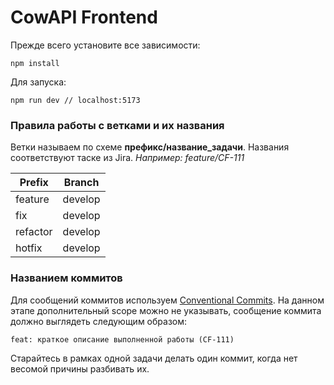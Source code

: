 # CowAPI Frontend

Прежде всего установите все зависимости:

    npm install

Для запуска:

    npm run dev // localhost:5173

### Правила работы с ветками и их названия

Ветки называем по схеме **префикс/название_задачи**. Названия соответствуют таске из Jira. _Например: feature/CF-111_

| Prefix   | Branch  |
| -------- | ------- |
| feature  | develop |
| fix      | develop |
| refactor | develop |
| hotfix   | develop |

### Названием коммитов

Для сообщений коммитов используем [Conventional Commits](https://www.conventionalcommits.org/en/v1.0.0/). На данном этапе дополнительный scope можно не указывать, сообщение коммита должно выглядеть следующим образом:

    feat: краткое описание выполненной работы (CF-111)

Старайтесь в рамках одной задачи делать один коммит, когда нет весомой причины разбивать их.
